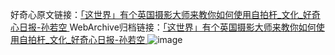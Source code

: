 好奇心原文链接：[「这世界」有个英国摄影大师来教你如何使用自拍杆_文化_好奇心日报-孙若空 ](https://www.qdaily.com/articles/12062.html)
WebArchive归档链接：[「这世界」有个英国摄影大师来教你如何使用自拍杆_文化_好奇心日报-孙若空 ](http://web.archive.org/web/20190623171853/https://www.qdaily.com/articles/12062.html)
![image](http://ww3.sinaimg.cn/large/007d5XDply1g3wjd0yunaj30u03xwb29)
